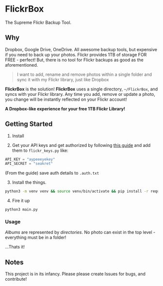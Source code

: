 # FlickrBox

The Supreme Flickr Backup Tool.

## Why

Dropbox, Google Drive, OneDrive. All awesome backup tools, but expensive if you need to back up your photos.
Flickr provides 1TB of storage FOR FREE - perfect! But, there is no tool for Flickr backups as good as the aforementioned.

> I want to add, rename and remove photos within a single folder and sync it with my Flickr library, just like Dropbox

**FlickrBox** is the solution! **FlickrBox** uses a single directory, `~/FlickrBox`, and syncs with your Flickr library. Any time you add, remove or update a photo, you change will be instantly reflected on your Flickr account!

**A Dropbox-like experience for your free 1TB Flickr Library!**

## Getting Started

1. Install

2. Get your API keys and get authorized by following [this guide](https://github.com/alexis-mignon/python-flickr-api/wiki/Flickr-API-Keys-and-Authentication) and add them to `flickr_keys.py` like:

```python
API_KEY = "aypeeeyekey"
API_SECRET = "seakret"
```

(From the guide) save auth details to `.auth.txt`

3. Install the things.

```bash
python3 -m venv venv && source venv/bin/activate && pip install -r requirements.txt
```

4. Fire it up

```
python3 main.py
```

### Usage

*Albums* are represented by *directories*. No photo can exist in the top level - everything must be in a folder!

...Thats it!

## Notes

This project is in its infancy. Please please create Issues for bugs, and contribute!
